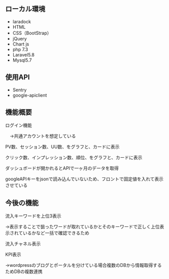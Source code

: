 ## ローカル環境
- laradock
- HTML
- CSS（BootStrap）
- jQuery
- Chart js
- php 7.3
- Laravel5.8
- Mysql5.7

## 使用API
- Sentry
- google-apiclient

## 機能概要
ログイン機能

　→共通アカウントを想定している

PV数、セッション数、UU数、をグラフと、カードに表示

クリック数、インプレッション数、順位、をグラフと、カードに表示

ダッシュボードが開かれるとAPIで一ヶ月のデータを取得

googleAPIキーをjsonで読み込んでいないため、フロントで固定値を入れて表示させている

## 今後の機能
流入キーワードを上位3表示

→表示することで狙ったワードが取れているかとそのキーワードで正しく上位表示されているかなど一括で確認できるため

流入チャネル表示

KPI表示

→wordpressのブログとポータルを分けている場合複数のDBから情報取得するためDBの複数連携
